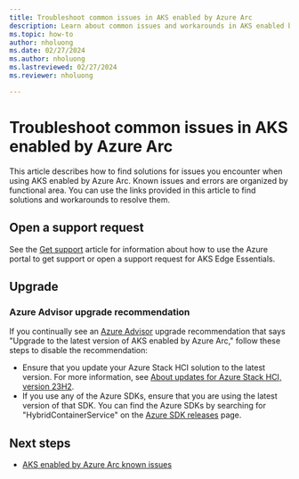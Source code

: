 ```yaml
---
title: Troubleshoot common issues in AKS enabled by Azure Arc
description: Learn about common issues and workarounds in AKS enabled by Arc.
ms.topic: how-to
author: nholuong
ms.date: 02/27/2024
ms.author: nholuong 
ms.lastreviewed: 02/27/2024
ms.reviewer: nholuong

---
```


# Troubleshoot common issues in AKS enabled by Azure Arc

This article describes how to find solutions for issues you encounter when using AKS enabled by Azure Arc. Known issues and errors are organized by functional area. You can use the links provided in this article to find solutions and workarounds to resolve them.

## Open a support request

See the [Get support](/azure/aks/hybrid/help-support?tabs=aksee) article for information about how to use the Azure portal to get support or open a support request for AKS Edge Essentials.

## Upgrade

### Azure Advisor upgrade recommendation

If you continually see an [Azure Advisor](/azure/advisor/) upgrade recommendation that says "Upgrade to the latest version of AKS enabled by Azure Arc," follow these steps to disable the recommendation:

- Ensure that you update your Azure Stack HCI solution to the latest version. For more information, see [About updates for Azure Stack HCI, version 23H2](/azure-stack/hci/update/about-updates-23h2).
- If you use any of the Azure SDKs, ensure that you are using the latest version of that SDK. You can find the Azure SDKs by searching for "HybridContainerService" on the [Azure SDK releases](https://azure.github.io/azure-sdk/) page.

## Next steps

- [AKS enabled by Azure Arc known issues](aks-known-issues.md)